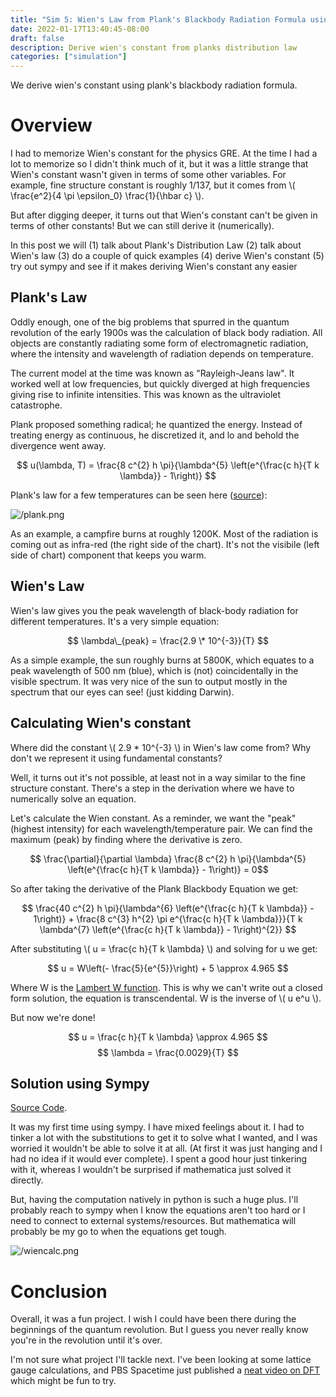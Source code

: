 ```yaml
---
title: "Sim 5: Wien's Law from Plank's Blackbody Radiation Formula using Sympy"
date: 2022-01-17T13:40:45-08:00
draft: false
description: Derive wien's constant from planks distribution law
categories: ["simulation"]
---
```


We derive wien's constant using plank's blackbody radiation formula.

<!--more-->

# Overview

I had to memorize Wien's constant for the physics GRE. At the time I had a lot to memorize so I didn't think much of it, but it was a little strange that Wien's constant wasn't given in terms of some other variables. For example, fine structure constant is roughly 1/137, but it comes from \\( \frac{e^2}{4 \pi \epsilon_0} \frac{1}{\hbar c} \\).

But after digging deeper, it turns out that Wien's constant can't be given in terms of other constants! But we can still derive it (numerically).

In this post we will (1) talk about Plank's Distribution Law (2) talk about Wien's law (3) do a couple of quick examples (4) derive Wien's constant (5) try out sympy and see if it makes deriving Wien's constant any easier

## Plank's Law

Oddly enough, one of the big problems that spurred in the quantum revolution of the early 1900s was the calculation of black body radiation. All objects are constantly radiating some form of electromagnetic radiation, where the intensity and wavelength of radiation depends on temperature.

The current model at the time was known as "Rayleigh-Jeans law". It worked well at low frequencies, but quickly diverged at high frequencies giving rise to infinite intensities. This was known as the ultraviolet catastrophe.

Plank proposed something radical; he quantized the energy. Instead of treating energy as continuous, he discretized it, and lo and behold the divergence went away.

$$ u(\lambda, T) = \frac{8 c^{2} h \pi}{\lambda^{5} \left(e^{\frac{c h}{T k \lambda}} - 1\right)} $$

Plank's law for a few temperatures can be seen here ([source](https://github.com/c0nrad/sims/blob/master/wien/plank.py)):

![/plank.png](/plank.png)

As an example, a campfire burns at roughly 1200K. Most of the radiation is coming out as infra-red (the right side of the chart). It's not the visibile (left side of chart) component that keeps you warm.

## Wien's Law

Wien's law gives you the peak wavelength of black-body radiation for different temperatures. It's a very simple equation:

$$ \lambda\_{peak} = \frac{2.9 \* 10^{-3}}{T} $$

As a simple example, the sun roughly burns at 5800K, which equates to a peak wavelength of 500 nm (blue), which is (not) coincidentally in the visible spectrum. It was very nice of the sun to output mostly in the spectrum that our eyes can see! (just kidding Darwin).

## Calculating Wien's constant

Where did the constant \\( 2.9 \* 10^{-3} \\) in Wien's law come from? Why don't we represent it using fundamental constants?

Well, it turns out it's not possible, at least not in a way similar to the fine structure constant. There's a step in the derivation where we have to numerically solve an equation.

Let's calculate the Wien constant. As a reminder, we want the "peak" (highest intensity) for each wavelength/temperature pair. We can find the maximum (peak) by finding where the derivative is zero.

$$ \frac{\partial}{\partial \lambda} \frac{8 c^{2} h \pi}{\lambda^{5} \left(e^{\frac{c h}{T k \lambda}} - 1\right)} = 0$$

So after taking the derivative of the Plank Blackbody Equation we get:

$$
\frac{40 c^{2} h \pi}{\lambda^{6} \left(e^{\frac{c h}{T k \lambda}} - 1\right)} + \frac{8 c^{3} h^{2} \pi e^{\frac{c h}{T k \lambda}}}{T k \lambda^{7} \left(e^{\frac{c h}{T k \lambda}} - 1\right)^{2}}
$$

After substituting \\( u = \frac{c h}{T k \lambda} \\) and solving for u we get:

$$ u = W\left(- \frac{5}{e^{5}}\right) + 5 \approx 4.965 $$

Where W is the [Lambert W function](https://en.wikipedia.org/wiki/Lambert_W_function). This is why we can't write out a closed form solution, the equation is transcendental. W is the inverse of \\( u e^u \\).

But now we're done!

$$ u = \frac{c h}{T k \lambda} \approx 4.965 $$
$$ \lambda = \frac{0.0029}{T} $$

## Solution using Sympy

[Source Code](https://github.com/c0nrad/sims/blob/master/wien/wien.py).

It was my first time using sympy. I have mixed feelings about it. I had to tinker a lot with the substitutions to get it to solve what I wanted, and I was worried it wouldn't be able to solve it at all. (At first it was just hanging and I had no idea if it would ever complete). I spent a good hour just tinkering with it, whereas I wouldn't be surprised if mathematica just solved it directly.

But, having the computation natively in python is such a huge plus. I'll probably reach to sympy when I know the equations aren't too hard or I need to connect to external systems/resources. But mathematica will probably be my go to when the equations get tough.

![/wiencalc.png](/wiencalc.png)

# Conclusion

Overall, it was a fun project. I wish I could have been there during the beginnings of the quantum revolution. But I guess you never really know you're in the revolution until it's over.

I'm not sure what project I'll tackle next. I've been looking at some lattice gauge calculations, and PBS Spacetime just published a [neat video on DFT](https://www.youtube.com/watch?v=55c9wkNmfn0) which might be fun to try.
